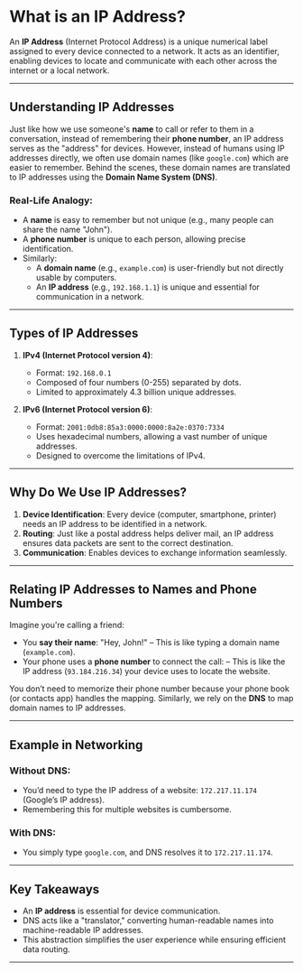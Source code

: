 # What is an IP Address?

An **IP Address** (Internet Protocol Address) is a unique numerical label assigned to every device connected to a network. It acts as an identifier, enabling devices to locate and communicate with each other across the internet or a local network.

---

## Understanding IP Addresses

Just like how we use someone's **name** to call or refer to them in a conversation, instead of remembering their **phone number**, an IP address serves as the "address" for devices. However, instead of humans using IP addresses directly, we often use domain names (like `google.com`) which are easier to remember. Behind the scenes, these domain names are translated to IP addresses using the **Domain Name System (DNS)**.

### Real-Life Analogy:
- A **name** is easy to remember but not unique (e.g., many people can share the name "John").
- A **phone number** is unique to each person, allowing precise identification.
- Similarly:
  - A **domain name** (e.g., `example.com`) is user-friendly but not directly usable by computers.
  - An **IP address** (e.g., `192.168.1.1`) is unique and essential for communication in a network.

---

## Types of IP Addresses

1. **IPv4 (Internet Protocol version 4)**:
   - Format: `192.168.0.1`
   - Composed of four numbers (0-255) separated by dots.
   - Limited to approximately 4.3 billion unique addresses.

2. **IPv6 (Internet Protocol version 6)**:
   - Format: `2001:0db8:85a3:0000:0000:8a2e:0370:7334`
   - Uses hexadecimal numbers, allowing a vast number of unique addresses.
   - Designed to overcome the limitations of IPv4.

---

## Why Do We Use IP Addresses?

1. **Device Identification**: Every device (computer, smartphone, printer) needs an IP address to be identified in a network.
2. **Routing**: Just like a postal address helps deliver mail, an IP address ensures data packets are sent to the correct destination.
3. **Communication**: Enables devices to exchange information seamlessly.

---

## Relating IP Addresses to Names and Phone Numbers

Imagine you're calling a friend:

- You **say their name**: "Hey, John!" – This is like typing a domain name (`example.com`).
- Your phone uses a **phone number** to connect the call: – This is like the IP address (`93.184.216.34`) your device uses to locate the website.

You don’t need to memorize their phone number because your phone book (or contacts app) handles the mapping. Similarly, we rely on the **DNS** to map domain names to IP addresses.

---

## Example in Networking

### Without DNS:
- You’d need to type the IP address of a website: `172.217.11.174` (Google’s IP address).
- Remembering this for multiple websites is cumbersome.

### With DNS:
- You simply type `google.com`, and DNS resolves it to `172.217.11.174`.

---

## Key Takeaways

- An **IP address** is essential for device communication.
- DNS acts like a "translator," converting human-readable names into machine-readable IP addresses.
- This abstraction simplifies the user experience while ensuring efficient data routing.

---
